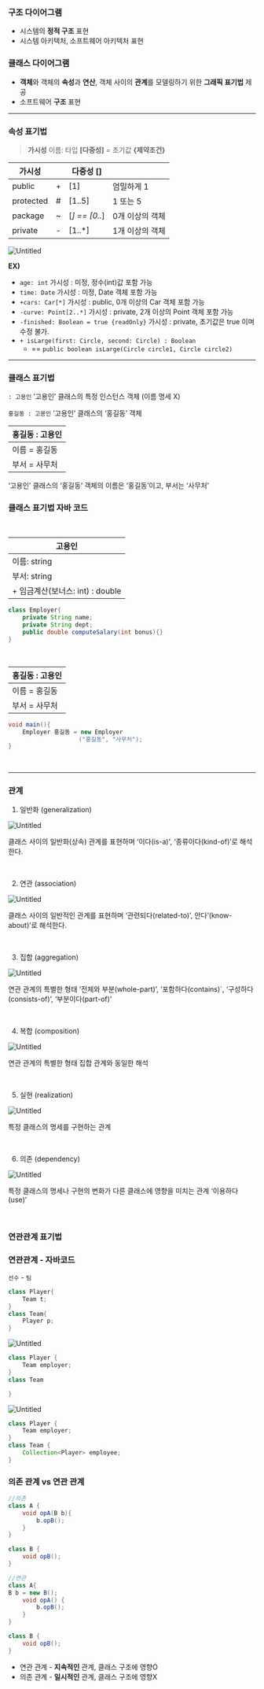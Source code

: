 ### 구조 다이어그램

- 시스템의 **정적 구조** 표현
- 시스템 아키텍처, 소프트웨어 아키텍처 표현

### 클래스 다이어그램

- **객체**와 객체의 **속성**과 **연산**, 객체 사이의 **관계**를 모델링하기 위한 **그래픽 표기법** 제공
- 소프트웨어 **구조** 표현

---

### 속성 표기법

> **가시성** 이름: 타입 **[다중성]** = 초기값 **{제약조건}**
> 

| 가시성 |  | 다중성 [] |  |
| --- | --- | --- | --- |
| public | + | [1] | 엄밀하게 1 |
| protected | # | [1..5] | 1 또는 5 |
| package | ~ | [*] == [0..*] | 0개 이상의 객체 |
| private | - | [1..*] | 1개 이상의 객체 |

![Untitled](image/4장/Untitled.png)

**EX)**

- `age: int`      가시성 : 미정, 정수(int)값 포함 가능
- `time: Date`   가시성 : 미정, Date 객체 포함 가능
- `+cars: Car[*]` 가시성 : public, 0개 이상의 Car 객체 포함 가능
- `-curve: Point[2..*]`  가시성 : private, 2개 이상의 Point 객체 포함 가능
- `-finished: Boolean = true {readOnly}` 가시성 : private, 초기값은 true 이며 수정 불가.
- `+ isLarge(first: Circle, second: Circle) : Boolean`
    - == `public boolean isLarge(Circle circle1, Circle circle2)`

---

### 클래스 표기법

`: 고용인` ’고용인’ 클래스의 특정 인스턴스 객체 (이름 명세 X)

`홍길동 : 고용인` ’고용인’ 클래스의 ‘홍길동’ 객체

| 홍길동 : 고용인 |
| --- |
| 이름 = 홍길동
부서 = 사무처 |

‘고용인’ 클래스의 ‘홍길동’ 객체의 이름은 ‘홍길동’이고, 부서는 ‘사무처’

### 클래스 표기법 자바 코드

<br>

| 고용인 |
| --- |
| 이름: string
부서: string |
| + 임금계산(보너스: int) : double |

```java
class Employer{
	private String name;
	private String dept;
	public double computeSalary(int bonus){}
}
```

<br>

| 홍길동 : 고용인 |
| --- |
| 이름 = 홍길동
부서 = 사무처 |

```java
void main(){
	Employer 홍길동 = new Employer
					("홍길동", "사무처");
}
```
<br>

---

### 관계

1. 일반화 (generalization)

![Untitled](image/4장/Untitled%201.png)

클래스 사이의 일반화(상속) 관계를 표현하며 ‘이다(is-a)', ‘종류이다(kind-of)’로 해석한다.

<br>

2. 연관 (association)

![Untitled](image/4장/Untitled%202.png)

클래스 사이의 일반적인 관계를 표현하며 ‘관련되다(related-to)’, 안다’(know-about)’로 해석한다.

<br>

3. 집합 (aggregation)

![Untitled](image/4장//Untitled%203.png)

연관 관계의 특별한 형태
’전체와 부분(whole-part)’,  ‘포함하다(contains)`, ‘구성하다(consists-of)’, ‘부분이다(part-of)’

<br>

4. 복합 (composition)

![Untitled](image/4장//Untitled%204.png)

연관 관계의 특별한 형태
집합 관계와 동일한 해석

<br>

5. 실현 (realization)

![Untitled](image/4장/Untitled%205.png)

특정 클래스의 명세를 구현하는 관계

<br>

6. 의존 (dependency)

![Untitled](image/4장/Untitled%206.png)

특정 클래스의 명세나 구현의 변화가 다른 클래스에 영향을 미치는 관계
‘이용하다(use)’

<br>

### 연관관계 표기법

### 연관관계 - 자바코드

`선수` - `팀`
```java
class Player{
	Team t;
}
class Team{
	Player p;
}
```

![Untitled](image/4장/Untitled%207.png)

```java
class Player {
	Team employer;
}
class Team

}
```

![Untitled](image/4장/Untitled%208.png)

```java
class Player {
	Team employer;
}
class Team {
	Collection<Player> employee;
}
```

### 의존 관계 vs 연관 관계

```java
//의존
class A {
	void opA(B b){
		b.opB();
	}
}

class B {
	void opB();
}

//연관
class A{
B b = new B();
	void opA() {
		b.opB();
	}
}

class B {
	void opB();
}
```

- 연관 관계 - **지속적인** 관계, 클래스 구조에 영향O
- 의존 관계 - **일시적인** 관계, 클래스 구조에 영향X
